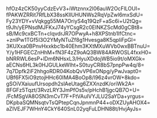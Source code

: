 hfOz4zCK50yyCdzEvV3+iWtznnx2l06auW2OcFlLOUI=
fPAKWZRRit7RfLbX38ssKIlUHUNWs2RqVpZwl6mxSdU=
Fy23YDY+vVqkgg55MA7OriyS4q19QzF+aSc6i+U2tQg=
t9Jh/yEPNsdMJFKxJ74yYCsgR2c0EINKZScMd0gCBt8=
sB/Mc9cxBCTn+cIqvdrJR7OPwyA+h8XPStnb1lfCtnc=
+znIPw1TGf5I3O2YMyNTuZf8g1Hvesga8K5qpliFpGI=
3KUXxa0BPnvHxxkbc1b40Ehm3KXtMXuWVb0wxBBTnuU=
Y/y1HFGECZnHhM+fN3F4zZ9oAQ3BW84ARWOSL4fxxH0=
bNRRWL6esP+lDm6NHsxL3/HyuXDdojWB5io9t/oMXGk=
aECNs6HL3k0HJGULkeWIht+S0tuyCR8bS7pnpPw4q/8=
7q7Dpfk2iF2hhgoRDR04KobQvVP6xONpg/yPwJvapt0=
UBf6FX5iO9ztojHHc60IMA4BoOp8/l96z4vrOW+8kdo=
gSOiVXaiuufUrsopdh2slAeUtag6ZXXnzdK/oriWk2A=
8FGFz5Tqzt/3RvzLRY3JmPfOs5v/pHchB1jgcQB7O+U=
/FcMSgVA8OSN3mCvT7F+FtVAuIVYJLU2SaYDa+yrgus=
DKpbaSQMNsqtvTsQPtepCqnJpnmnP44+oDXZUyAHOX4=
aZIVEJF7WHnY4CkY640SnL02yqFuLDHN88t/HvjAyJs=
